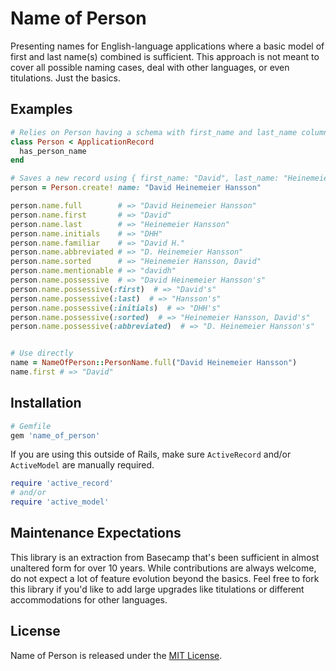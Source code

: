 # Name of Person

Presenting names for English-language applications where a basic model of first and last name(s) combined is sufficient. This approach is not meant to cover all possible naming cases, deal with other languages, or even titulations. Just the basics.

## Examples

```ruby
# Relies on Person having a schema with first_name and last_name columns.
class Person < ApplicationRecord
  has_person_name
end

# Saves a new record using { first_name: "David", last_name: "Heinemeier Hansson" }
person = Person.create! name: "David Heinemeier Hansson"

person.name.full        # => "David Heinemeier Hansson"
person.name.first       # => "David"
person.name.last        # => "Heinemeier Hansson"
person.name.initials    # => "DHH"
person.name.familiar    # => "David H."
person.name.abbreviated # => "D. Heinemeier Hansson"
person.name.sorted      # => "Heinemeier Hansson, David"
person.name.mentionable # => "davidh"
person.name.possessive  # => "David Heinemeier Hansson's"
person.name.possessive(:first)  # => "David's"
person.name.possessive(:last)  # => "Hansson's"
person.name.possessive(:initials)  # => "DHH's"
person.name.possessive(:sorted)  # => "Heinemeier Hansson, David's"
person.name.possessive(:abbreviated)  # => "D. Heinemeier Hansson's"


# Use directly
name = NameOfPerson::PersonName.full("David Heinemeier Hansson")
name.first # => "David"
```

## Installation

```ruby
# Gemfile
gem 'name_of_person'
```

If you are using this outside of Rails, make sure `ActiveRecord` and/or `ActiveModel` are manually required.

```ruby
require 'active_record'
# and/or
require 'active_model'
```

## Maintenance Expectations

This library is an extraction from Basecamp that's been sufficient in almost unaltered form for over 10 years. While contributions are always welcome, do not expect a lot of feature evolution beyond the basics. Feel free to fork this library if you'd like to add large upgrades like titulations or different accommodations for other languages.

## License

Name of Person is released under the [MIT License](https://opensource.org/licenses/MIT).
